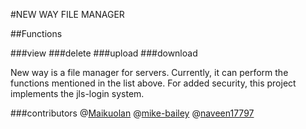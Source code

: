 #NEW WAY FILE MANAGER

##Functions

###view
###delete
###upload
###download

New way is a file manager for servers. Currently, it can perform the functions mentioned in the list above. For added security, this project implements the jls-login system.

###contributors
@[Maikuolan](https://github.com/Maikuolan)
@[mike-bailey](https://github.com/mike-bailey)
@[naveen17797](https://github.com/naveen17797)
